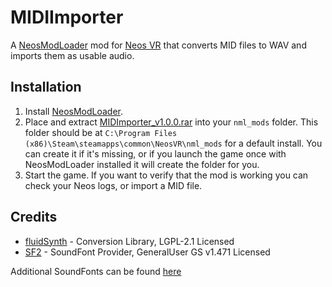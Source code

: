 # MIDIImporter

A [NeosModLoader](https://github.com/zkxs/NeosModLoader) mod for [Neos VR](https://neos.com/) that converts MID files to WAV and imports them as usable audio.

## Installation
1. Install [NeosModLoader](https://github.com/zkxs/NeosModLoader).
1. Place and extract [MIDImporter_v1.0.0.rar](https://github.com/dfgHiatus/MIDIImporter/releases/tag/v1.0.0) into your `nml_mods` folder. This folder should be at `C:\Program Files (x86)\Steam\steamapps\common\NeosVR\nml_mods` for a default install. You can create it if it's missing, or if you launch the game once with NeosModLoader installed it will create the folder for you.
1. Start the game. If you want to verify that the mod is working you can check your Neos logs, or import a MID file.

## Credits
- [fluidSynth](https://github.com/FluidSynth/fluidsynth) - Conversion Library, LGPL-2.1 Licensed
- [SF2](http://www.schristiancollins.com/generaluser.php) - SoundFont Provider, GeneralUser GS v1.471 Licensed

Additional SoundFonts can be found [here](https://github.com/FluidSynth/fluidsynth/wiki/SoundFont)
